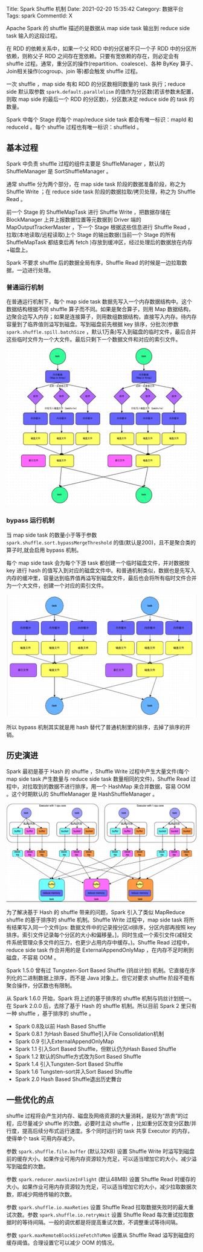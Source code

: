 Title: Spark Shuffle 机制
Date: 2021-02-20 15:35:42
Category: 数据平台
Tags: spark
CommentId: X


Apache Spark 的 shuffle 描述的是数据从 map side task 输出到 reduce side task 输入的这段过程。


<!-- PELICAN_END_SUMMARY -->


在 RDD 的依赖关系中，如果一个父 RDD 中的分区被不只一个子 RDD 中的分区所依赖，则称父子 RDD 之间存在宽依赖。只要有宽依赖的存在，则必定会有 shuffle 过程。通常，重分区的操作(repartition、coalesce)、各种 ByKey 算子、Join相关操作(cogroup、join 等)都会触发 shuffle 过程。

一次 shuffle ，map side 有和 RDD 的分区数相同数量的 task 执行；reduce side 默认取参数 `spark.default.parallelism` 的值作为分区数(若该参数未配置，则取 map side 的最后一个 RDD 的分区数)，分区数决定 reduce side 的 task 的数量。

Spark 中每个 Stage 的每个 map/reduce side task 都会有唯一标识：mapId 和 reduceId 。每个 shuffle 过程也有唯一标识：shuffleId 。


## 基本过程

Spark 中负责 shuffle 过程的组件主要是 ShuffleManager ，默认的 ShuffleManager 是 SortShuffleManager 。

通常 shuffle 分为两个部分，在 map side task 阶段的数据准备阶段，称之为 Shuffle Write ；在 reduce side task 阶段的数据拉取/拷贝处理，称之为 Shuffle Read 。

前一个 Stage 的 ShuffleMapTask 进行 Shuffle Write ，把数据存储在 BlockManager 上并上报数据位置等元数据到 Driver 端的 MapOutputTrackerMaster ，下一个 Stage 根据这些信息进行 Shuffle Read ，拉取(本地读取/远程读取)上个 Stage 的输出数据(当前一个 Stage 的所有 ShuffleMapTask 都结束后再 fetch )存放到缓冲区，经过处理后的数据放在内存+磁盘上。

Spark 不要求 shuffle 后的数据全局有序，Shuffle Read 的时候是一边拉取数据，一边进行处理。


### 普通运行机制

在普通运行机制下，每个 map side task 数据先写入一个内存数据结构中。这个数据结构根据不同 shuffle 算子而不同。如果是聚合算子，则用 Map 数据结构，边聚合边写入内存；如果是连接算子，则用数组数据结构，直接写入内存。待内存容量到了临界值则溢写到磁盘。写到磁盘前先根据 key 排序，分批次(参数 `spark.shuffle.spill.batchSize` ，默认1万条)写入到磁盘的临时文件，最后合并这些临时文件为一个大文件。最后只剩下一个数据文件和对应的索引文件。

![基于 Sort 的 Spark shuffle 的普通机制](/images/2021/spark_shuffle_sort_shuffle.png)


### bypass 运行机制

当 map side task 的数量小于等于参数 `spark.shuffle.sort.bypassMergeThreshold` 的值(默认是200)，且不是聚合类的算子时,就会启用 bypass 机制。

每个 map side task 会为每个下游 task 都创建一个临时磁盘文件，并对数据按 key 进行 hash 的值写入到对应的磁盘文件中。和普通机制类似，数据也是先写入内存的缓冲里，容量达到临界值再溢写到磁盘文件，最后也会将所有临时文件合并为一个大文件，创建一个对应的索引文件。

![基于 Sort 的 Spark shuffle 的bypass机制](/images/2021/spark_shuffle_bypass_shuffle.png)

所以 bypass 机制其实就是用 hash 替代了普通机制里的排序，去掉了排序的开销。


## 历史演进

Spark 最初是基于 Hash 的 shuffle ，Shuffle Write 过程中产生大量文件(每个 map side task 产生数量与 reduce side task 数量相同的文件)，Shuffle Read 过程中，对拉取到的数据不进行排序，用一个 HashMap 来合并数据，容易 OOM 。这个时期默认的 ShuffleManager 是 HashShuffleManager 。

![基于 Hash 的 Spark shuffle](/images/2021/spark_shuffle_hash_shuffle.png)

为了解决基于 Hash 的 shuffle 带来的问题，Spark 引入了类似 MapReduce shuffle 的基于排序的 shuffle 机制。Shuffle Write 过程中，map side task 将所有结果写入同一个文件[ps: 数据文件中的记录按分区id排序，分区内部再按照 key 排序。索引文件记录每个分区的大小和偏移量。]，同时生成一个索引文件(减轻文件系统管理众多文件的压力，也更少占用内存中缓存。)。Shuffle Read 过程中，reduce side task 作合并用的是 ExternalAppendOnlyMap ，在内存不足时刷到磁盘，不容易 OOM 。

Spark 1.5.0 曾有过 Tungsten-Sort Based Shuffle (钨丝计划) 机制。它直接在序列化的二进制数据上排序，而不是 Java 对象上。但它对要求 shuffle 阶段不能有聚合操作，分区数也有限制。

从 Spark 1.6.0 开始，Spark 将上述的基于排序的 shuffle 机制与钨丝计划统一。在 Spark 2.0.0 后，去除了基于 Hash 的 shuffle 机制。所以目前 Spark 2 里只有一种 shuffle ，基于排序的 shuffle 。


+ Spark 0.8及以前 Hash Based Shuffle
+ Spark 0.8.1 为Hash Based Shuffle引入File Consolidation机制
+ Spark 0.9 引入ExternalAppendOnlyMap
+ Spark 1.1 引入Sort Based Shuffle，但默认仍为Hash Based Shuffle
+ Spark 1.2 默认的Shuffle方式改为Sort Based Shuffle
+ Spark 1.4 引入Tungsten-Sort Based Shuffle
+ Spark 1.6 Tungsten-sort并入Sort Based Shuffle
+ Spark 2.0 Hash Based Shuffle退出历史舞台


## 一些优化的点

shuffle 过程将会产生对内存、磁盘及网络资源的大量消耗，是较为“昂贵”的过程，应尽量减少 shuffle 的次数。必要时主动 shuffle ，比如重分区改变分区数/并行度，提高后续分布式运行速度。多个同时运行的 task 共享 Executor 的内存，使得单个 task 可用内存减少。


参数 `spark.shuffle.file.buffer` (默认32KB) 设置 Shuffle Write 时溢写到磁盘前的缓存大小。如果作业可用内存资源较为充足，可以适当增加它的大小，减少溢写到磁盘的次数。

参数 `spark.reducer.maxSizeInFlight` (默认48MB) 设置 Shuffle Read 时缓存的大小。如果作业可用内存资源较为充足，可以适当增加它的大小，减少拉取数据次数，即减少网络传输的次数。

参数 `spark.shuffle.io.maxReties` 设置 Shuffle Read 拉取数据失败时的最大重试次数。参数 `spark.shuffle.io.retryWait` 设置 Shuffle Read 每次重试拉取数据时的等待间隔。一般的调优都是将提高重试次数，不调整重试等待间隔。

参数 `spark.maxRemoteBlockSizeFetchToMem` 设置从 Shuffle Read 溢写到磁盘的缓存阈值。合理设置它可以减少 OOM 的情况。



